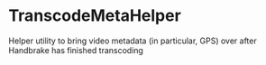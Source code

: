 # TranscodeMetaHelper
Helper utility to bring video metadata (in particular, GPS) over after Handbrake has finished transcoding
